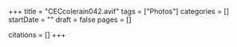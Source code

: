 +++
title = "CECcolerain042.avif"
tags = ["Photos"]
categories = []
startDate = ""
draft = false
pages = []

citations = []
+++
